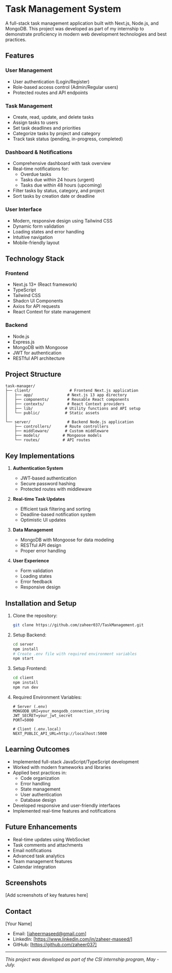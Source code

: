# Task Management System

A full-stack task management application built with Next.js, Node.js, and MongoDB. This project was developed as part of my internship to demonstrate proficiency in modern web development technologies and best practices.

## Features

### User Management
- User authentication (Login/Register)
- Role-based access control (Admin/Regular users)
- Protected routes and API endpoints

### Task Management
- Create, read, update, and delete tasks
- Assign tasks to users
- Set task deadlines and priorities
- Categorize tasks by project and category
- Track task status (pending, in-progress, completed)

### Dashboard & Notifications
- Comprehensive dashboard with task overview
- Real-time notifications for:
  - Overdue tasks
  - Tasks due within 24 hours (urgent)
  - Tasks due within 48 hours (upcoming)
- Filter tasks by status, category, and project
- Sort tasks by creation date or deadline

### User Interface
- Modern, responsive design using Tailwind CSS
- Dynamic form validation
- Loading states and error handling
- Intuitive navigation
- Mobile-friendly layout

## Technology Stack

### Frontend
- Next.js 13+ (React framework)
- TypeScript
- Tailwind CSS
- Shadcn UI Components
- Axios for API requests
- React Context for state management

### Backend
- Node.js
- Express.js
- MongoDB with Mongoose
- JWT for authentication
- RESTful API architecture

## Project Structure

```
task-manager/
├── client/                 # Frontend Next.js application
│   ├── app/               # Next.js 13 app directory
│   ├── components/        # Reusable React components
│   ├── contexts/          # React Context providers
│   ├── lib/              # Utility functions and API setup
│   └── public/           # Static assets
│
└── server/                # Backend Node.js application
    ├── controllers/      # Route controllers
    ├── middleware/       # Custom middleware
    ├── models/          # Mongoose models
    └── routes/          # API routes
```

## Key Implementations

1. **Authentication System**
   - JWT-based authentication
   - Secure password hashing
   - Protected routes with middleware

2. **Real-time Task Updates**
   - Efficient task filtering and sorting
   - Deadline-based notification system
   - Optimistic UI updates

3. **Data Management**
   - MongoDB with Mongoose for data modeling
   - RESTful API design
   - Proper error handling

4. **User Experience**
   - Form validation
   - Loading states
   - Error feedback
   - Responsive design

## Installation and Setup

1. Clone the repository:
   ```bash
   git clone https://github.com/zaheer037/TaskManagement.git
   ```

2. Setup Backend:
   ```bash
   cd server
   npm install
   # Create .env file with required environment variables
   npm start
   ```

3. Setup Frontend:
   ```bash
   cd client
   npm install
   npm run dev
   ```

4. Required Environment Variables:
   ```
   # Server (.env)
   MONGODB_URI=your_mongodb_connection_string
   JWT_SECRET=your_jwt_secret
   PORT=5000

   # Client (.env.local)
   NEXT_PUBLIC_API_URL=http://localhost:5000
   ```

## Learning Outcomes

- Implemented full-stack JavaScript/TypeScript development
- Worked with modern frameworks and libraries
- Applied best practices in:
  - Code organization
  - Error handling
  - State management
  - User authentication
  - Database design
- Developed responsive and user-friendly interfaces
- Implemented real-time features and notifications

## Future Enhancements

- Real-time updates using WebSocket
- Task comments and attachments
- Email notifications
- Advanced task analytics
- Team management features
- Calendar integration

## Screenshots

[Add screenshots of key features here]

## Contact

[Your Name]
- Email: [jaheermaseed@gmail.com]
- LinkedIn: [https://www.linkedin.com/in/zaheer-maseed/]
- GitHub: [https://github.com/zaheer037]

---
*This project was developed as part of the CSI internship program, May - July.*
